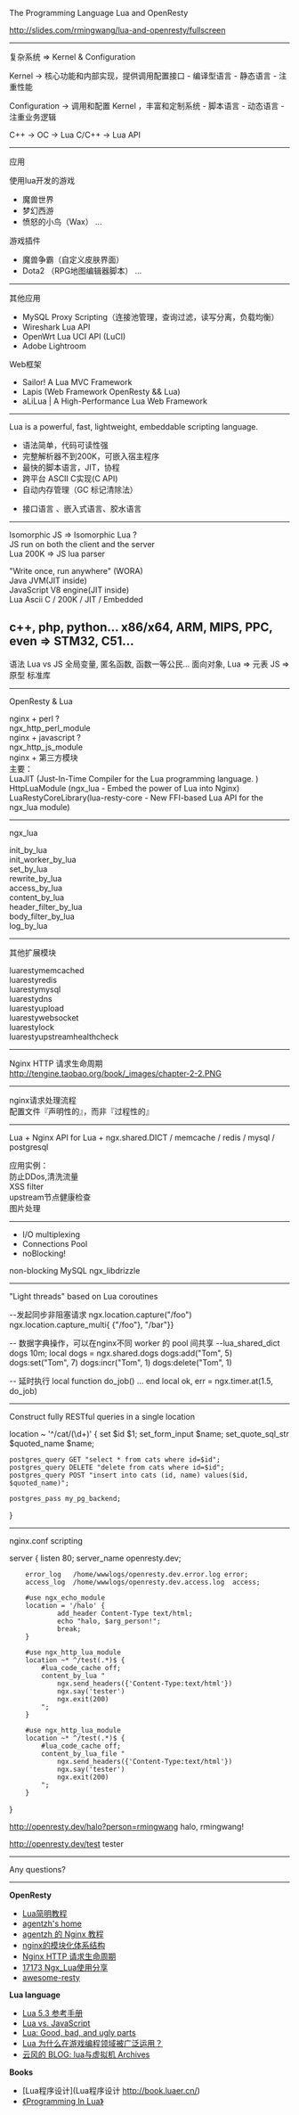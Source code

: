 


The Programming Language Lua and OpenResty

http://slides.com/rmingwang/lua-and-openresty/fullscreen

-----------------------------------------------


复杂系统 => Kernel & Configuration

Kernel -> 
    核心功能和内部实现，提供调用配置接口
    - 编译型语言
    - 静态语言
    - 注重性能

Configuration ->
    调用和配置 Kernel ，丰富和定制系统
    - 脚本语言
    - 动态语言
    - 注重业务逻辑

C++   -> OC -> Lua
C/C++ -> Lua API

-----------------------------------------------


应用

使用lua开发的游戏
- 魔兽世界
- 梦幻西游
- 愤怒的小鸟（Wax）
...

游戏插件
- 魔兽争霸（自定义皮肤界面）
- Dota2 （RPG地图编辑器脚本）
...

-----------------------------------------------

其他应用
- MySQL Proxy Scripting（连接池管理，查询过滤，读写分离，负载均衡）
- Wireshark Lua API 
- OpenWrt Lua UCI API (LuCI)
- Adobe Lightroom

Web框架
- Sailor! A Lua MVC Framework
- Lapis (Web Framework OpenResty && Lua)
- aLiLua | A High-Performance Lua Web Framework

-----------------------------------------------

Lua is a powerful, fast, lightweight, embeddable scripting language.

- 语法简单，代码可读性强
- 完整解析器不到200K，可嵌入宿主程序
- 最快的脚本语言，JIT，协程
- 跨平台 ASCII C实现(C API)
- 自动内存管理（GC 标记清除法）

* 接口语言 、嵌入式语言、胶水语言  

-----------------------------------------------

Isomorphic JS  => Isomorphic Lua ?  
JS   run on both the client and the server  
Lua  200K => JS lua parser  

"Write once, run anywhere" (WORA)  
Java        JVM(JIT inside)  
JavaScript  V8 engine(JIT inside)  
Lua         Ascii C / 200K / JIT / Embedded  

c++, php, python...
x86/x64, ARM, MIPS, PPC, even => STM32, C51...
-----------------------------------------------

语法
Lua vs JS
全局变量, 匿名函数, 函数一等公民...
面向对象, 
Lua => 元表
JS  => 原型
标准库

-----------------------------------------------


OpenResty & Lua  

nginx + perl ?  
    ngx_http_perl_module  
nginx + javascript ?  
    ngx_http_js_module  
nginx + 第三方模块  
主要：  
LuaJIT (Just-In-Time Compiler for the Lua programming language. )  
HttpLuaModule (ngx_lua - Embed the power of Lua into Nginx)  
LuaRestyCoreLibrary(lua-resty-core - New FFI-based Lua API for the ngx_lua module)  

-----------------------------------------------

ngx_lua   

init_by_lua   
init_worker_by_lua   
set_by_lua   
rewrite_by_lua   
access_by_lua   
content_by_lua   
header_filter_by_lua   
body_filter_by_lua   
log_by_lua  


-----------------------------------------------

其他扩展模块

lua­resty­memcached  
lua­resty­redis   
lua­resty­mysql  
lua­resty­dns   
lua­resty­upload   
lua­resty­websocket   
lua­resty­lock   
lua­resty­upstream­healthcheck  

-----------------------------------------------

Nginx HTTP 请求生命周期  
http://tengine.taobao.org/book/_images/chapter-2-2.PNG  

-----------------------------------------------

nginx请求处理流程  
配置文件『声明性的』，而非『过程性的』  

-----------------------------------------------

Lua + Nginx API for Lua + ngx.shared.DICT / memcache / redis / mysql / postgresql 

应用实例：  
防止DDos,清洗流量  
XSS filter  
upstream节点健康检查  
图片处理  

-----------------------------------------------

- I/O multiplexing
- Connections Pool
- noBlocking!

non-blocking MySQL
ngx_libdrizzle

-----------------------------------------------


"Light threads" based on Lua coroutines

--发起同步非阻塞请求
ngx.location.capture("/foo") 
ngx.location.capture_multi{ {"/foo"}, "/bar"}}

-- 数据字典操作，可以在nginx不同 worker 的 pool 间共享
--lua_shared_dict dogs 10m;
local dogs = ngx.shared.dogs 
dogs:add("Tom", 5) 
dogs:set("Tom", 7) 
dogs:incr("Tom", 1) 
dogs:delete("Tom", 1)

-- 延时执行
local function do_job() 
    ...
end
local ok, err = ngx.timer.at(1.5, do_job)

-----------------------------------------------


Construct fully RESTful queries in a single location

location ~ '^/cat/(\d+)' {
    set $id $1;
    set_form_input $name; set_quote_sql_str $quoted_name $name;

    postgres_query GET "select * from cats where id=$id";
    postgres_query DELETE "delete from cats where id=$id";
    postgres_query POST "insert into cats (id, name) values($id, $quoted_name)";

    postgres_pass my_pg_backend; 
}

-----------------------------------------------


nginx.conf scripting

server
{
        listen 80;
        server_name openresty.dev;

        error_log   /home/wwwlogs/openresty.dev.error.log error;
        access_log  /home/wwwlogs/openresty.dev.access.log  access;

        #use ngx_echo_module
        location = '/halo' {
                add_header Content-Type text/html;
                echo "halo, $arg_person!";
                break;
        }

        #use ngx_http_lua_module
        location ~* ^/test(.*)$ {
            #lua_code_cache off;
            content_by_lua "
                ngx.send_headers({'Content-Type:text/html'})
                ngx.say('tester')
                ngx.exit(200)
            ";
        }

        #use ngx_http_lua_module
        location ~* ^/test(.*)$ {
            #lua_code_cache off;
            content_by_lua_file "
                ngx.send_headers({'Content-Type:text/html'})
                ngx.say('tester')
                ngx.exit(200)
            ";
        }
}

http://openresty.dev/halo?person=rmingwang
halo, rmingwang!

http://openresty.dev/test
tester

-----------------------------------------------


Any questions?


-----------------------------------------------


**OpenResty**

- [Lua简明教程](http://coolshell.cn/articles/10739.html) 
- [agentzh's home](http://agentzh.org/#Presentations)
- [agentzh 的 Nginx 教程](https://openresty.org/download/agentzh-nginx-tutorials-zhcn.html) 
- [nginx的模块化体系结构](http://tengine.taobao.org/book/chapter_02.html#id12)
- [Nginx HTTP 请求生命周期](http://tengine.taobao.org/book/_images/chapter-2-2.PNG)
- [17173 Ngx_Lua使用分享](http://17173ops.com/2013/11/01/17173-ngx-lua-manual.shtml)
- [awesome-resty](https://github.com/bungle/awesome-resty)

**Lua language**

- [Lua 5.3 参考手册](http://cloudwu.github.io/lua53doc/manual.html)
- [Lua vs. JavaScript](http://stackoverflow.com/questions/1022560/subtle-differences-between-javascript-and-lua)
- [Lua: Good, bad, and ugly parts](http://notebook.kulchenko.com/programming/lua-good-different-bad-and-ugly-parts)
- [Lua 为什么在游戏编程领域被广泛运用？](http://www.zhihu.com/question/21717567)
- [云风的 BLOG: lua与虚拟机 Archives](http://blog.codingnow.com/eo/luaoeeeaeau/)

**Books**

- [Lua程序设计](Lua程序设计 http://book.luaer.cn/)
- [《Programming In Lua》](http://www.baidu.com/s?wd=%E3%80%8AProgramming%20In%20Lua%E3%80%8B)

 






  
  




